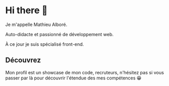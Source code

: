 # Hi there 👋

Je m'appelle Mathieu Alboré.

Auto-didacte et passionné de développement web.

À ce jour je suis spécialisé front-end.

## Découvrez

Mon profil est un showcase de mon code, recruteurs, n'hésitez pas si vous passer par là pour découvrir l'étendue des mes compétences 😁
